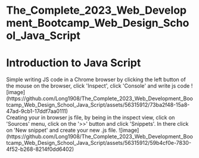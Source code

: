 # The_Complete_2023_Web_Development_Bootcamp_Web_Design_School_Java_Script

<h1>Introduction to Java Script</h1>
Simple writing JS code in a Chrome browser by clicking the left button of the mouse on the browser, click 'Inspect', click 'Console' and write js code
![image](https://github.com/Long1908/The_Complete_2023_Web_Development_Bootcamp_Web_Design_School_Java_Script/assets/56315912/73ba2f48-15a8-47ad-9cb1-17ddf7aa0111)
<br />
Creating your in browser js file, by being in the inspect view, click on 'Sources' menu, click on the '>>' button and click 'Snippets'. In there click on 'New snippet' and create
your new .js file.
![image](https://github.com/Long1908/The_Complete_2023_Web_Development_Bootcamp_Web_Design_School_Java_Script/assets/56315912/59b4cf0e-7830-4f52-b268-8214f0dd6402)
